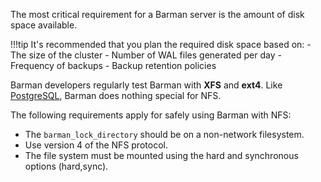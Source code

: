 The most critical requirement for a Barman server is the amount of disk space available. 

!!!tip
    It's recommended that you plan the required disk space based on:
    - The size of the cluster
    - Number of WAL files generated per day
    - Frequency of backups
    - Backup retention policies

Barman developers regularly test Barman with **XFS** and **ext4**. Like [PostgreSQL](https://www.postgresql.org/docs/current/creating-cluster.html#CREATING-CLUSTER-FILESYSTEM), Barman does nothing special for NFS. 

The following requirements apply for safely using Barman with NFS:

-   The `barman_lock_directory` should be on a non-network filesystem.
-   Use version 4 of the NFS protocol.
-   The file system must be mounted using the hard and synchronous options (hard,sync).